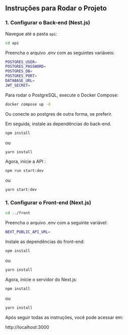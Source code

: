 ## Instruções para Rodar o Projeto

### 1. Configurar o Back-end (Nest.js)

Navegue até a pasta `api`:

```bash
cd api
```

Preencha o arquivo .env com as seguintes variáveis:

```bash
POSTGRES_USER=
POSTGRES_PASSWORD=
POSTGRES_DB=
POSTGRES_PORT=
DATABASE_URL=
JWT_SECRET=
```

Para rodar o PostgreSQL, execute o Docker Compose:

```bash
docker compose up -d
```

Ou conecte ao postgres de outra forma, se preferir.

Em seguida, instale as dependências do back-end.

```bash
npm install
```

ou

```bash
yarn install
```

Agora, inicie a API :

```bash
npm run start:dev
```

ou

```bash
yarn start:dev
```

### 1. Configurar o Front-end (Next.js)

```bash
cd ../front
```

Preencha o arquivo .env com a seguinte variável:

```bash
NEXT_PUBLIC_API_URL=
```

Instale as dependências do front-end:

```bash
npm install
```

ou

```bash
yarn install
```

Agora, inicie o servidor do Next.js:

```bash
npm install
```

ou

```bash
yarn install
```

Após seguir todas as instruções, você pode acessar em:

http://localhost:3000
